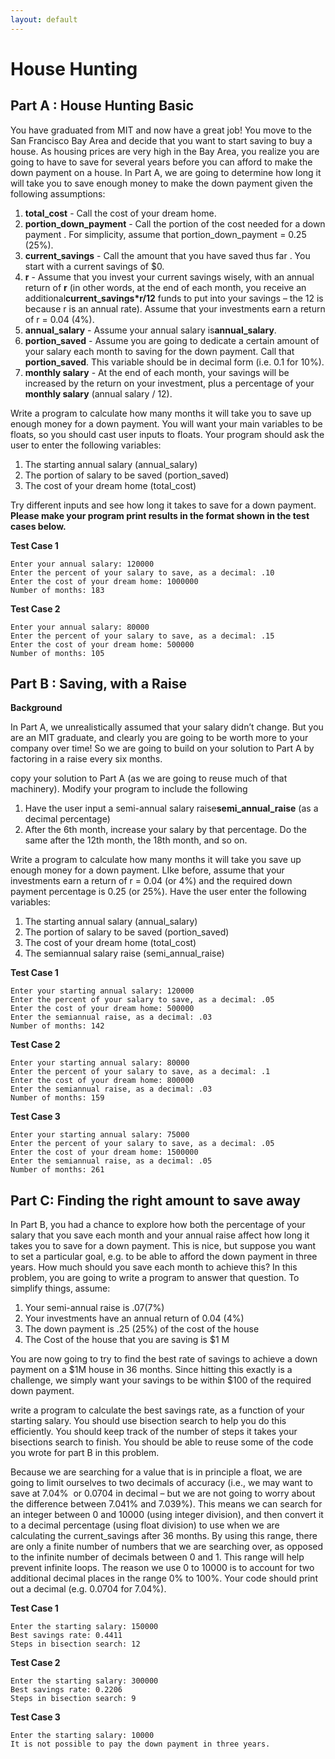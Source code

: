 ```yaml
---
layout: default
---
```


# House Hunting


## Part A : House Hunting Basic

You have graduated from MIT and now have a great job! You move to the San Francisco Bay Area and
decide that you want to start saving to buy a house. As housing prices are very high in the Bay Area,
you realize you are going to have to save for several years before you can afford to make the down
payment on a house. In Part A, we are going to determine how long it will take you to save enough
money to make the down payment given the following assumptions:

1. **​total_cost** - Call the cost of your dream home ​.
2. **​portion_down_payment** -  Call the portion of the cost needed for a down payment ​. For
simplicity, assume that portion_down_payment = 0.25 (25%).
3. **current_savings​** - Call the amount that you have saved thus far ​. You start with a current
savings of $0.
4. **​r** - Assume that you invest your current savings wisely, with an annual return of **​r** ​(in other words,
at the end of each month, you receive an additional ​**current_savings*r/12**​ funds to put into
your savings – the 12 is because ​r​ is an annual rate). Assume that your investments earn a
return of r = 0.04 (4%).
5. **annual_salary** - Assume your annual salary is ​**annual_salary**​.
6. **​portion_saved​** - Assume you are going to dedicate a certain amount of your salary each month to saving for
the down payment. Call that **​portion_saved​**. This variable should be in decimal form (i.e. 0.1
for 10%).
7. **​monthly salary** - At the end of each month, your savings will be increased by the return on your investment,
plus a percentage of your **​monthly salary** ​(annual salary / 12).



Write a program to calculate how many months it will take you to save up enough money for a down
payment. You will want your main variables to be floats, so you should cast user inputs to floats.
Your program should ask the user to enter the following variables:
1. The starting annual salary (annual_salary)
2. The portion of salary to be saved (portion_saved)
3. The cost of your dream home (total_cost)

Try different inputs and see how long it takes to save for a down payment. **​Please make your
program print results in the format shown in the test cases below.**

**Test Case 1**
```
Enter your annual salary:​ 120000
Enter the percent of your salary to save, as a decimal:​ .10
Enter the cost of your dream home:​ 1000000
Number of months:​ 183
```

**Test Case 2**
```
Enter your annual salary:​ 80000
Enter the percent of your salary to save, as a decimal:​ .15
Enter the cost of your dream home:​ 500000
Number of months:​ 105
```

## Part B : Saving, with a Raise 

**Background**

In Part A, we unrealistically assumed that your salary didn’t change. But you are an MIT graduate, and
clearly you are going to be worth more to your company over time! So we are going to build on your
solution to Part A by factoring in a raise every six months.

copy your solution to Part A (as we are going to reuse much of that machinery). Modify
your program to include the following
1. Have the user input a semi-annual salary raise **​semi_annual_raise​** (as a decimal percentage)
2. After the 6​th​ month, increase your salary by that percentage. Do the same after the 12th
month, the 18​th​ month, and so on.


Write a program to calculate how many months it will take you save up enough money for a down
payment. LIke before, assume that your investments earn a return of ​r​ = 0.04 (or 4%) and the
required down payment percentage is 0.25 (or 25%). Have the user enter the following variables:
1. The starting annual salary (annual_salary)
2. The portion of salary to be saved (portion_saved)
3. The cost of your dream home (total_cost)
4. The semi­annual salary raise (semi_annual_raise)

**Test Case 1**
```
Enter your starting annual salary:​ 120000
Enter the percent of your salary to save, as a decimal:​ .05
Enter the cost of your dream home: ​500000
Enter the semi­annual raise, as a decimal:​ .03
Number of months:​ 142
```

**Test Case 2**
```
Enter your starting annual salary:​ 80000
Enter the percent of your salary to save, as a decimal:​ .1
Enter the cost of your dream home: ​800000
Enter the semi­annual raise, as a decimal:​ .03
Number of months:​ 159
```

**Test Case 3**
```
Enter your starting annual salary:​ 75000
Enter the percent of your salary to save, as a decimal:​ .05
Enter the cost of your dream home:​ 1500000
Enter the semi­annual raise, as a decimal:​ .05
Number of months:​ 261
```

## Part C: Finding the right amount to save away

In Part B, you had a chance to explore how both the percentage of your salary that you save each month
and your annual raise affect how long it takes you to save for a down payment. This is nice, but
suppose you want to set a particular goal, e.g. to be able to afford the down payment in three years.
How much should you save each month to achieve this? In this problem, you are going to write a
program to answer that question. To simplify things, assume:
1. Your semi-annual raise is .07(7%)
2. Your investments have an annual return of 0.04 (4%)
3. The down payment is .25 (25%) of the cost of the house 
4. The Cost of the house that you are saving is $1 M

You are now going to try to find the best rate of savings to achieve a down payment on a $1M house in
36 months. Since hitting this exactly is a challenge, we simply want your savings to be within $100 of
the required down payment.

write a program to calculate the best savings rate, as a function of your starting salary.
You should use ​bisection search​ to help you do this efficiently. You should keep track of the number of
steps it takes your bisections search to finish. You should be able to reuse some of the code you wrote
for part B in this problem.

Because we are searching for a value that is in principle a float, we are going to limit ourselves to two
decimals of accuracy (i.e., we may want to save at 7.04% ­­ or 0.0704 in decimal – but we are not
going to worry about the difference between 7.041% and 7.039%). This means we can search for an
integer​ between 0 and 10000 (using integer division), and then convert it to a decimal percentage
(using float division) to use when we are calculating the ​current_savings​ after 36 months. By using
this range, there are only a finite number of numbers that we are searching over, as opposed to the
infinite number of decimals between 0 and 1. This range will help prevent infinite loops. The reason we
use 0 to 10000 is to account for two additional decimal places in the range 0% to 100%. Your code
should print out a decimal (e.g. 0.0704 for 7.04%).




**Test Case 1**
```
Enter the starting salary:​ 150000
Best savings rate:​ 0.4411
Steps in bisection search:​ 12
```

**Test Case 2**
```
Enter the starting salary:​ 300000
Best savings rate:​ 0.2206
Steps in bisection search:​ 9
```

**Test Case 3**
```
Enter the starting salary:​ 10000
It is not possible to pay the down payment in three years.
```